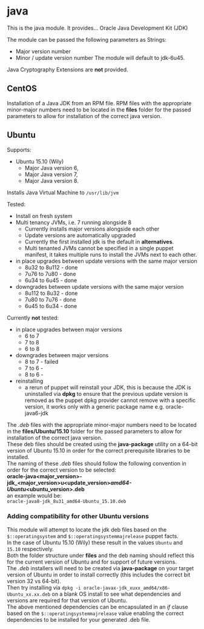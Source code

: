 # java #

This is the java module. It provides...
Oracle Java Development Kit (JDK)

The module can be passed the following parameters as Strings:  
* Major version number
* Minor / update version number
The module will default to jdk-6u45.

Java Cryptography Extensions are **not** provided.  

## CentOS
Installation of a Java JDK from an RPM file.
RPM files with the appropriate minor-major numbers need to be located in the **files** folder for the passed parameters to allow for installation of the correct java version.

## Ubuntu
Supports:
* Ubuntu 15.10 (Wily)
	* Major Java version 6,
	* Major Java version 7,
	* Major Java version 8.  

Installs Java Virtual Machine to `/usr/lib/jvm`

Tested:
* Install on fresh system
* Multi tenancy JVMs, i.e. 7 running alongside 8
	* Currently installs major versions alongside each other
	* Update versions are automatically upgraded
	* Currently the first installed jdk is the default in **alternatives**.
	* Multi tenanted JVMs cannot be specified in a single puppet manifest, it takes multiple runs to install the JVMs next to each other.
* in place upgrades between update versions with the same major version
	* 8u32 to 8u112 - done
	* 7u76 to 7u80 - done
	* 6u34 to 6u45 - done
* downgrades between update versions with the same major version
	* 8u112 to 8u32 - done
	* 7u80 to 7u76 - done
	* 6u45 to 6u34 - done
		
Currently **not** tested:
* in place upgrades between major versions
	* 6 to 7
	* 7 to 8
	* 6 to 8
* downgrades between major versions
	* 8 to 7 - failed
	* 7 to 6 -
	* 8 to 6 -
* reinstalling
	* a rerun of puppet will reinstall your JDK, this is because the JDK is uninstalled via **dpkg** to ensure that the previous update version is removed as the puppet dpkg  provider cannot remove with a specific version, it works only with a generic package name e.g. oracle-java6-jdk 

The *.deb* files with the appropriate minor-major numbers need to be located in the **files/Ubuntu/15.10** folder for the passed parameters to allow for installation of the correct java version.  
These deb files should be created using the **java-package** utility on a 64-bit version of Ubuntu 15.10 in order for the correct prerequisite libraries to be installed.  
The naming of these *.deb* files should follow the following convention in order for the correct version to be selected:  
**oracle-java<major_version>-jdk_<major_version>u<update_version>_amd64-Ubuntu_<ubuntu_version>.deb**  
an example would be:  
`oracle-java8-jdk_8u31_amd64-Ubuntu_15.10.deb`  

### Adding compatibility for other Ubuntu versions
This module will attempt to locate the jdk deb files based on the `$::operatingsystem` and `$::operatingsystemmajrelease` puppet facts.  
In the case of Ubuntu 15.10 (Wily) these result in the values `Ubuntu` and `15.10` respectively.  
Both the folder structure under **files** and the deb naming should reflect this for the current version of Ubuntu and for support of future versions.   
The *.deb* installers will need to be created via **java-package** on your target version of Ubuntu in order to install correctly (this includes the correct bit version 32 vs 64-bit).  
Then try installing via `dpkg -i oracle-javax-jdk_xuxx_amd64/x86-Ubuntu_xx.xx.deb` on a blank OS install to see what dependencies and versions are required for that version of Ubuntu.  
The above mentioned dependencies can be encapsulated in an *if* clause based on the `$::operatingsystemmajrelease` value enabling the correct dependencies to be installed for your generated .deb file.  
